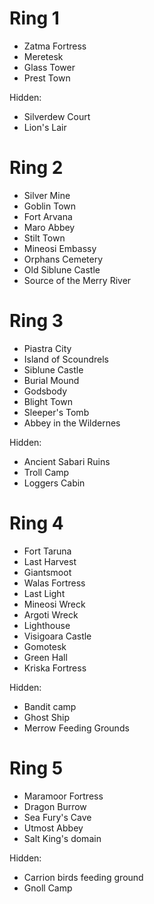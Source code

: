 # Ring 1
- Zatma Fortress
- Meretesk
- Glass Tower
- Prest Town

Hidden: 
- Silverdew Court
- Lion's Lair

# Ring 2
- Silver Mine
- Goblin Town
- Fort Arvana
- Maro Abbey
- Stilt Town
- Mineosi Embassy
- Orphans Cemetery 
- Old Siblune Castle
- Source of the Merry River

# Ring 3
- Piastra City 
- Island of Scoundrels 
- Siblune Castle 
- Burial Mound
- Godsbody 
- Blight Town
- Sleeper's Tomb
- Abbey in the Wildernes

Hidden: 
- Ancient Sabari Ruins
- Troll Camp
- Loggers Cabin

# Ring 4
- Fort Taruna
- Last Harvest
- Giantsmoot 
- Walas Fortress 
- Last Light
- Mineosi Wreck
- Argoti Wreck
- Lighthouse
- Visigoara Castle
- Gomotesk
- Green Hall
- Kriska Fortress

Hidden: 
- Bandit camp
- Ghost Ship
- Merrow Feeding Grounds

# Ring 5
- Maramoor Fortress
- Dragon Burrow
- Sea Fury's Cave
- Utmost Abbey
- Salt King's domain

Hidden: 
- Carrion birds feeding ground
- Gnoll Camp